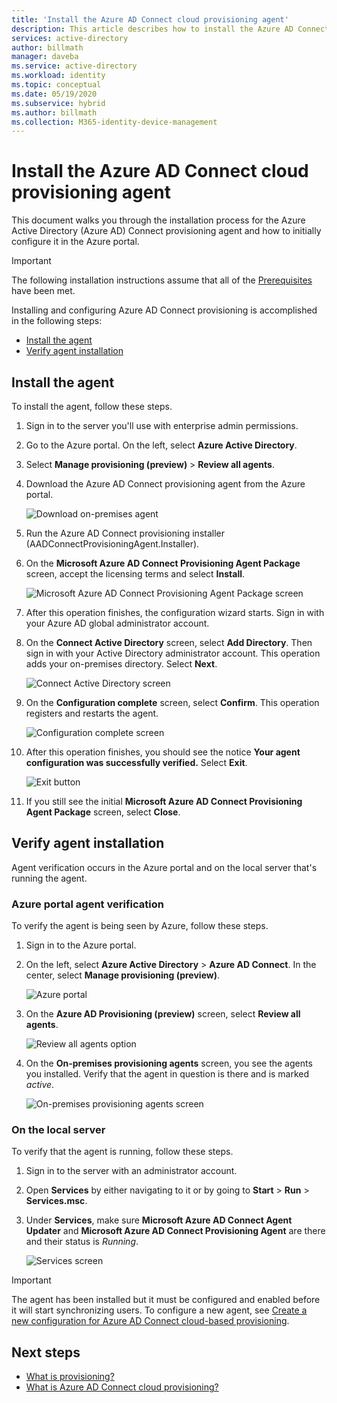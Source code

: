 ```yaml
---
title: 'Install the Azure AD Connect cloud provisioning agent'
description: This article describes how to install the Azure AD Connect cloud provisioning agent.
services: active-directory
author: billmath
manager: daveba
ms.service: active-directory
ms.workload: identity
ms.topic: conceptual
ms.date: 05/19/2020
ms.subservice: hybrid
ms.author: billmath
ms.collection: M365-identity-device-management
---
```


# Install the Azure AD Connect cloud provisioning agent
This document walks you through the installation process for the Azure Active Directory (Azure AD) Connect provisioning agent and how to initially configure it in the Azure portal.

>[!IMPORTANT]
>The following installation instructions assume that all of the [Prerequisites](how-to-prerequisites.md) have been met.

Installing and configuring Azure AD Connect provisioning is accomplished in the following steps:
	
- [Install the agent](#install-the-agent)
- [Verify agent installation](#verify-agent-installation)


## Install the agent
To install the agent, follow these steps.

1. Sign in to the server you'll use with enterprise admin permissions.
1. Go to the Azure portal. On the left, select **Azure Active Directory**.
1. Select **Manage provisioning (preview)** > **Review all agents**.
1. Download the Azure AD Connect provisioning agent from the Azure portal.

   ![Download on-premises agent](media/how-to-install/install9.png)</br>
1. Run the Azure AD Connect provisioning installer (AADConnectProvisioningAgent.Installer).
1. On the **Microsoft Azure AD Connect Provisioning Agent Package** screen, accept the licensing terms and select **Install**.

   ![Microsoft Azure AD Connect Provisioning Agent Package screen](media/how-to-install/install1.png)</br>

1. After this operation finishes, the configuration wizard starts. Sign in with your Azure AD global administrator account.
1. On the **Connect Active Directory** screen, select **Add Directory**. Then sign in with your Active Directory administrator account. This operation adds your on-premises directory. Select **Next**.

   ![Connect Active Directory screen](media/how-to-install/install3.png)</br>

1. On the **Configuration complete** screen, select **Confirm**. This operation registers and restarts the agent.

   ![Configuration complete screen](media/how-to-install/install4.png)</br>

1. After this operation finishes, you should see the notice **Your agent configuration was successfully verified.** Select **Exit**.

   ![Exit button](media/how-to-install/install5.png)</br>
1. If you still see the initial **Microsoft Azure AD Connect Provisioning Agent Package** screen, select **Close**.

## Verify agent installation
Agent verification occurs in the Azure portal and on the local server that's running the agent.

### Azure portal agent verification
To verify the agent is being seen by Azure, follow these steps.

1. Sign in to the Azure portal.
1. On the left, select **Azure Active Directory** > **Azure AD Connect**. In the center, select **Manage provisioning (preview)**.

   ![Azure portal](media/how-to-install/install6.png)</br>

1.  On the **Azure AD Provisioning (preview)** screen, select **Review all agents**.

    ![Review all agents option](media/how-to-install/install7.png)</br>
 
1. On the **On-premises provisioning agents** screen, you see the agents you installed. Verify that the agent in question is there and is marked *active*.

   ![On-premises provisioning agents screen](media/how-to-install/verify1.png)</br>



### On the local server
To verify that the agent is running, follow these steps.

1.  Sign in to the server with an administrator account.
1.  Open **Services** by either navigating to it or by going to **Start** > **Run** > **Services.msc**.
1.  Under **Services**, make sure **Microsoft Azure AD Connect Agent Updater** and **Microsoft Azure AD Connect Provisioning Agent** are there and their status is *Running*.

    ![Services screen](media/how-to-troubleshoot/troubleshoot1.png)

>[!IMPORTANT]
>The agent has been installed but it must be configured and enabled before it will start synchronizing users. To configure a new agent, see [Create a new configuration for Azure AD Connect cloud-based provisioning](how-to-configure.md).



## Next steps 

- [What is provisioning?](what-is-provisioning.md)
- [What is Azure AD Connect cloud provisioning?](what-is-cloud-provisioning.md)
 
